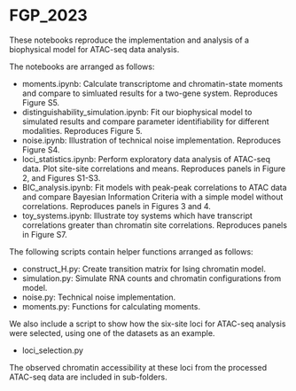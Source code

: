# FGP_2023

These notebooks reproduce the implementation and analysis of a biophysical model for ATAC-seq data analysis. 

The notebooks are arranged as follows:

- moments.ipynb: Calculate transcriptome and chromatin-state moments and compare to simluated results for a two-gene system. Reproduces Figure S5.
- distinguishability_simulation.ipynb: Fit our biophysical model to simulated results and compare parameter identifiability for different modalities. Reproduces Figure 5.
- noise.ipynb: Illustration of technical noise implementation. Reproduces Figure S4.
- loci_statistics.ipynb: Perform exploratory data analysis of ATAC-seq data. Plot site-site correlations and means. Reproduces panels in Figure 2, and Figures S1-S3.
- BIC_analysis.ipynb: Fit models with peak-peak correlations to ATAC data and compare Bayesian Information Criteria with a simple model without correlations. Reproduces panels in Figures 3 and 4.
- toy_systems.ipynb: Illustrate toy systems which have transcript correlations greater than chromatin site correlations. Reproduces panels in Figure S7.

The following scripts contain helper functions arranged as follows:

- construct_H.py: Create transition matrix for Ising chromatin model.
- simulation.py: Simulate RNA counts and chromatin configurations from model.
- noise.py: Technical noise implementation.
- moments.py: Functions for calculating moments.

We also include a script to show how the six-site loci for ATAC-seq analysis were selected, using one of the datasets as an example.

- loci_selection.py

The observed chromatin accessibility at these loci from the processed ATAC-seq data are included in sub-folders.
